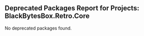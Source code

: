 ## Deprecated Packages Report for Projects: BlackBytesBox.Retro.Core

No deprecated packages found.
